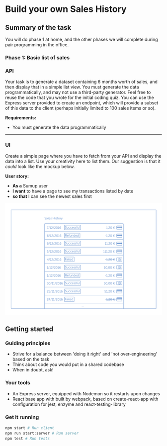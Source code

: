 # Build your own Sales History

## Summary of the task

You will do phase 1 at home, and the other phases we will complete
during pair programming in the office.

### Phase 1: Basic list of sales

### API

Your task is to generate a dataset containing 6 months worth of sales, and then display that in a simple list view. You must generate the data programmatically, and may not use a third-party generator. Feel free to reuse the code that you wrote for the initial coding quiz. You can use the Express server provided to create an endpoint, which will provide a subset of this data to the client (perhaps initially limited to 100 sales items or so).

**Requirements:**

 - You must generate the data programmatically

---

### UI

Create a simple page where you have to fetch from your API and display the data into a list. Use your creativity here to list them. Our suggestion is that it _could_ look like the mockup below.

**User story:**

 - **As a** Sumup user
 - **I want** to have a page to see my transactions listed by date
 - **so that** I can see the newest sales first 

![Phase 1](docs/phase_1.png)

## Getting started

### Guiding principles

* Strive for a balance between 'doing it right' and 'not over-engineering' based on the task
* Think about code you would put in a shared codebase
* When in doubt, ask!

### Your tools

* An Express server, equipped with Nodemon so it restarts upon changes
* React base app with built by webpack, based on create-react-app with configuration for jest, enzyme and react-testing-library

### Get it running

```bash
npm start # Run client
npm run start:server # Run server
npm test # Run tests
```
